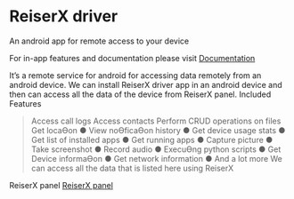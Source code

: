 # ReiserX driver
An android app for remote access to your device

For in-app features and documentation please visit [Documentation](http://reiserx.herokuapp.com/Documentation/)

It’s a remote service for android for accessing data remotely from an android device. We can install 
ReiserX driver app in an android device and then can access all the data of the device from ReiserX 
panel. 
Included Features 
> Access call logs 
> Access contacts 
> Perform CRUD operations on files 
> Get locaƟon 
● View noƟficaƟon history 
● Get device usage stats 
● Get list of installed apps 
● Get running apps 
● Capture picture 
● Take screenshot 
● Record audio 
● ExecuƟng python scripts 
● Get Device informaƟon 
● Get network information 
● And a lot more 
We can access all the data that is listed here using ReiserX

ReiserX panel [ReiserX panel](https://github.com/skzeeshan365/ReiserX.panel)
